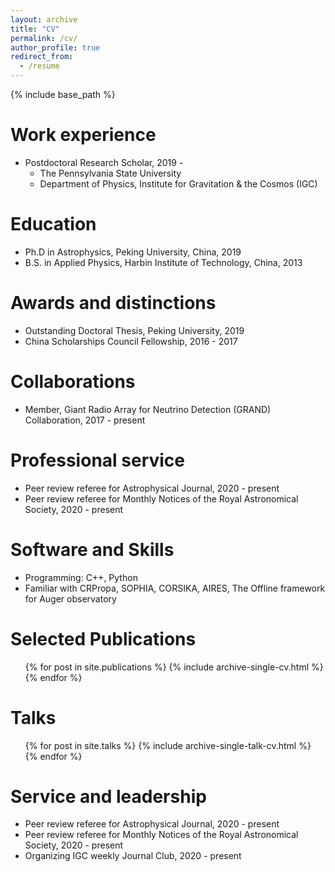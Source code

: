 ```yaml
---
layout: archive
title: "CV"
permalink: /cv/
author_profile: true
redirect_from:
  - /resume
---
```


{% include base_path %}

Work experience
======
* Postdoctoral Research Scholar, 2019 - 
  * The Pennsylvania State University
  * Department of Physics, Institute for Gravitation & the Cosmos (IGC) 

Education
======
* Ph.D in Astrophysics, Peking University, China, 2019
* B.S. in Applied Physics, Harbin Institute of Technology, China, 2013


Awards and distinctions
======
* Outstanding Doctoral Thesis, Peking University, 2019
* China Scholarships Council Fellowship, 2016 - 2017

Collaborations
======
* Member, Giant Radio Array for Neutrino Detection (GRAND) Collaboration, 2017 - present

Professional service 
======
* Peer review referee for Astrophysical Journal, 2020 - present
* Peer review referee for Monthly Notices of the Royal Astronomical Society, 2020 - present

Software and Skills
======
* Programming: C++, Python
* Familiar with CRPropa, SOPHIA, CORSIKA, AIRES, The Offline framework for Auger observatory

Selected Publications
======
  <ul>{% for post in site.publications %}
    {% include archive-single-cv.html %}
  {% endfor %}</ul>
  
Talks
======
  <ul>{% for post in site.talks %}
    {% include archive-single-talk-cv.html %}
  {% endfor %}</ul>
  
  
Service and leadership
======
* Peer review referee for Astrophysical Journal, 2020 - present
* Peer review referee for Monthly Notices of the Royal Astronomical Society, 2020 - present
* Organizing IGC weekly Journal Club, 2020 - present

